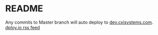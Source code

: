 # README #

Any commits to Master branch will auto deploy to [dev.cxisystems.com](http://dev.cxisystems.com).    [dploy.io rss feed](https://cxi.dploy.io/atom/ea2fe7182ec06309b420eef92596ec8098cd98bf) 